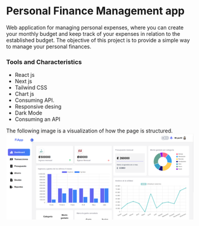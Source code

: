# Personal Finance Management app
Web application for managing personal expenses, where you can create your monthly budget and keep track of your expenses in relation to the established budget.
The objective of this project is to provide a simple way to manage your personal finances.

### Tools and Characteristics 
- React js
- Next js
- Tailwind CSS
- Chart js
- Consuming API.
- Responsive desing
- Dark Mode
- Consuming an API


The following image is a visualization of how the page is structured.
![alt text](image.png)

